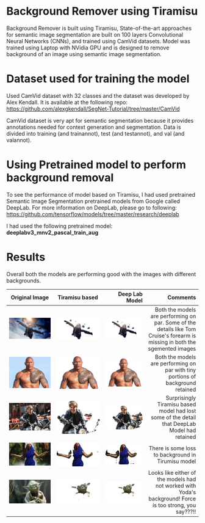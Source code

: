 # Background Remover using Tiramisu 

Background Remover is built using Tiramisu, State-of-the-art approaches for semantic image segmentation are built on 100 layers Convolutional Neural Networks (CNNs), and trained using CamVid datasets. Model was trained using Laptop with NVidia GPU and is designed to remove background of an image using semantic image segmentation.

# Dataset used for training the model

Used CamVid dataset with 32 classes and the dataset was developed by Alex Kendall. It is available at the following repo: https://github.com/alexgkendall/SegNet-Tutorial/tree/master/CamVid


CamVid dataset is very apt for semantic segmentation because it provides annotations needed for context generation and segmentation. Data is divided into training (and trainannot), test (and testannot), and val (and valannot). 

# Using Pretrained model to perform background removal

To see the performance of model based on Tiramisu, I had used pretrained Semantic Image Segmentation pretrained models from Google called DeepLab. For more information on DeepLab, please go to following: https://github.com/tensorflow/models/tree/master/research/deeplab

I had used the following pretrained model: <b>deeplabv3_mnv2_pascal_train_aug</b>

# Results

Overall both the models are performing good with the images with different backgrounds. 

| Original Image       | Tiramisu based          | Deep Lab Model |    Comments |
| ------------- |:-------------:| -----:|-----:|
| ![Image of Halo jump](https://github.com/anigasan/GCI/blob/master/bgremover/images/halo.jpeg)    | ![image of Halo](https://github.com/anigasan/GCI/blob/master/bgremover/images/halo.png) | ![image of Halo](https://github.com/anigasan/GCI/blob/master/bgremover/images/halo%20(1).png) | Both the models are performing on par. Some of the details like Tom Cruise's forearm is missing in both the sgemented images  |
| ![Image of Halo jump](https://github.com/anigasan/GCI/blob/master/bgremover/images/dwayne.jpg)    | ![image of Halo](https://github.com/anigasan/GCI/blob/master/bgremover/images/dwayne.png) | ![image of Halo](https://github.com/anigasan/GCI/blob/master/bgremover/images/dwayne.png) | Both the models are performing on par with tiny portions of background retained  |
| ![Image of Halo jump](https://github.com/anigasan/GCI/blob/master/bgremover/images/tom1.jpg)    | ![image of Halo](https://github.com/anigasan/GCI/blob/master/bgremover/images/tom12.png) | ![image of Halo](https://github.com/anigasan/GCI/blob/master/bgremover/images/tom1%20(1).png) | Surprisingly Tiramisu based model had lost some of the detail that DeepLab Model had retained  |
| ![Image of Halo jump](https://github.com/anigasan/GCI/blob/master/bgremover/images/beyonce2.jpg)    | ![image of Halo](https://github.com/anigasan/GCI/blob/master/bgremover/images/beyonce2.png ) | ![image of Halo](https://github.com/anigasan/GCI/blob/master/bgremover/images/beyonce3.png) | There is some loss to background in Tirumisu model  |
| ![Image of Halo jump](https://github.com/anigasan/GCI/blob/master/bgremover/images/Yoda1.jpeg)    | ![image of Halo](https://github.com/anigasan/GCI/blob/master/bgremover/images/Yoda1.png) | ![image of Halo](https://github.com/anigasan/GCI/blob/master/bgremover/images/Yoda1.png) | Looks like either of the models had not worked  with Yoda's background! Force is too strong, you say???!!  |
